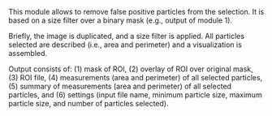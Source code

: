 This module allows to remove false positive particles from the selection. It is based on a size filter over a binary mask (e.g., output of module 1).

Briefly, the image is duplicated, and a size filter is applied. All particles selected are described (i.e., area and perimeter) and a visualization is assembled.

Output consists of: (1) mask of ROI, (2) overlay of ROI over original mask, (3) ROI file, (4) measurements (area and perimeter) of all selected particles, (5) summary of measurements (area and perimeter) of all selected particles, and (6) settings (input file name, minimum particle size, maximum particle size, and number of particles selected).
